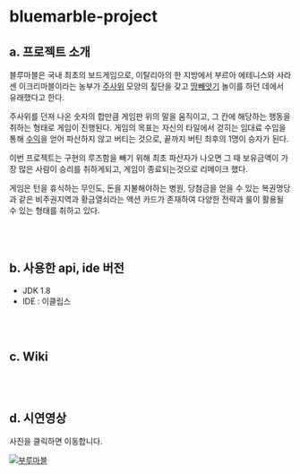 # bluemarble-project
## a. 프로젝트 소개

블루마블은 국내 최초의 보드게임으로, 이탈리아의 한 지방에서 부르아 에테니스와 사라센 이크리마블이라는 농부가 [주사위](https://terms.naver.com/entry.nhn?docId=1164688&ref=y) 모양의 짚단을 갖고 [땅빼앗기](https://terms.naver.com/entry.nhn?docId=1086387&ref=y) 놀이를 하던 데에서 유래했다고 한다.

주사위를 던져 나온 숫자의 합만큼 게임판 위의 말을 움직이고, 그 칸에 해당하는 행동을 취하는 형태로 게임이 진행된다. 게임의 목표는 자신의 타일에서 걷히는 임대료 수입을 통해 [수익](https://terms.naver.com/entry.nhn?docId=1115709&ref=y)을 얻어 파산하지 않고 버티는 것으로,  끝까지 버틴 최후의 1명이 승자가 된다.



이번 프로젝트는 구현의 루즈함을 빼기 위해 최초 파산자가 나오면 그 때 보유금액이 가장 많은 사람이 승리를 취하게되고, 게임이 종료되는것으로 리메이크 했다. 

게임은 턴을 휴식하는 무인도, 돈을 지불해야하는 병원, 당첨금을 얻을 수 있는 복권명당과 같은 비주권지역과 황금열쇠라는 액션 카드가 존재하여 다양한 전략과 룰이 활용될 수 있는 형태를 취하고 있다. 

<br/><br/>


## b. 사용한 api, ide 버전 

- JDK 1.8
- IDE : 이클립스

<br/><br/>

## c. Wiki


<br/><br/>
## d. 시연영상
사진을 클릭하면 이동합니다.

[![부루마블](https://user-images.githubusercontent.com/81146632/156891731-c494ed80-ce5b-4f79-8dd1-59878faad3b9.jpg)](https://youtu.be/YMM2_Acdtwc)	

